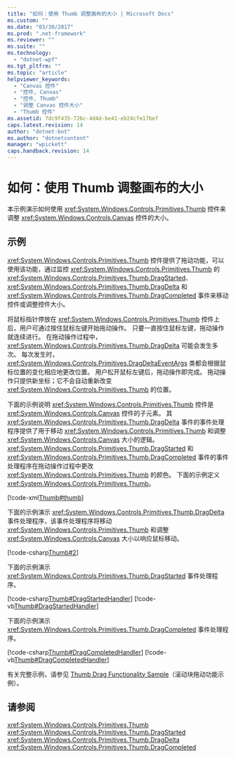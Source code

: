 ```yaml
---
title: "如何：使用 Thumb 调整画布的大小 | Microsoft Docs"
ms.custom: ""
ms.date: "03/30/2017"
ms.prod: ".net-framework"
ms.reviewer: ""
ms.suite: ""
ms.technology: 
  - "dotnet-wpf"
ms.tgt_pltfrm: ""
ms.topic: "article"
helpviewer_keywords: 
  - "Canvas 控件"
  - "控件, Canvas"
  - "控件, Thumb"
  - "调整 Canvas 控件大小"
  - "Thumb 控件"
ms.assetid: 7dc9f435-726c-4d4d-be41-eb24cfe17bef
caps.latest.revision: 14
author: "dotnet-bot"
ms.author: "dotnetcontent"
manager: "wpickett"
caps.handback.revision: 14
---
```

# 如何：使用 Thumb 调整画布的大小
本示例演示如何使用 <xref:System.Windows.Controls.Primitives.Thumb> 控件来调整 <xref:System.Windows.Controls.Canvas> 控件的大小。  
  
## 示例  
 <xref:System.Windows.Controls.Primitives.Thumb> 控件提供了拖动功能，可以使用该功能，通过监控 <xref:System.Windows.Controls.Primitives.Thumb> 的 <xref:System.Windows.Controls.Primitives.Thumb.DragStarted>、<xref:System.Windows.Controls.Primitives.Thumb.DragDelta> 和 <xref:System.Windows.Controls.Primitives.Thumb.DragCompleted> 事件来移动控件或调整控件大小。  
  
 将鼠标指针停放在 <xref:System.Windows.Controls.Primitives.Thumb> 控件上后，用户可通过按住鼠标左键开始拖动操作。  只要一直按住鼠标左键，拖动操作就连续进行。  在拖动操作过程中，<xref:System.Windows.Controls.Primitives.Thumb.DragDelta> 可能会发生多次。  每次发生时，<xref:System.Windows.Controls.Primitives.DragDeltaEventArgs> 类都会根据鼠标位置的变化相应地更改位置。  用户松开鼠标左键后，拖动操作即完成。  拖动操作只提供新坐标；它不会自动重新改变 <xref:System.Windows.Controls.Primitives.Thumb> 的位置。  
  
 下面的示例说明 <xref:System.Windows.Controls.Primitives.Thumb> 控件是 <xref:System.Windows.Controls.Canvas> 控件的子元素。  其 <xref:System.Windows.Controls.Primitives.Thumb.DragDelta> 事件的事件处理程序提供了用于移动 <xref:System.Windows.Controls.Primitives.Thumb> 和调整 <xref:System.Windows.Controls.Canvas> 大小的逻辑。  <xref:System.Windows.Controls.Primitives.Thumb.DragStarted> 和 <xref:System.Windows.Controls.Primitives.Thumb.DragCompleted> 事件的事件处理程序在拖动操作过程中更改 <xref:System.Windows.Controls.Primitives.Thumb> 的颜色。  下面的示例定义 <xref:System.Windows.Controls.Primitives.Thumb>。  
  
 [!code-xml[Thumb#thumb](../../../../samples/snippets/csharp/VS_Snippets_Wpf/Thumb/CSharp/Pane1.xaml#thumb)]  
  
 下面的示例演示 <xref:System.Windows.Controls.Primitives.Thumb.DragDelta> 事件处理程序，该事件处理程序将移动 <xref:System.Windows.Controls.Primitives.Thumb> 和调整 <xref:System.Windows.Controls.Canvas> 大小以响应鼠标移动。  
  
 [!code-csharp[Thumb#2](../../../../samples/snippets/csharp/VS_Snippets_Wpf/Thumb/CSharp/Pane1.xaml.cs#2)]  
  
 下面的示例演示 <xref:System.Windows.Controls.Primitives.Thumb.DragStarted> 事件处理程序。  
  
 [!code-csharp[Thumb#DragStartedHandler](../../../../samples/snippets/csharp/VS_Snippets_Wpf/Thumb/CSharp/Pane1.xaml.cs#dragstartedhandler)]
 [!code-vb[Thumb#DragStartedHandler](../../../../samples/snippets/visualbasic/VS_Snippets_Wpf/Thumb/VisualBasic/Pane1.xaml.vb#dragstartedhandler)]  
  
 下面的示例演示 <xref:System.Windows.Controls.Primitives.Thumb.DragCompleted> 事件处理程序。  
  
 [!code-csharp[Thumb#DragCompletedHandler](../../../../samples/snippets/csharp/VS_Snippets_Wpf/Thumb/CSharp/Pane1.xaml.cs#dragcompletedhandler)]
 [!code-vb[Thumb#DragCompletedHandler](../../../../samples/snippets/visualbasic/VS_Snippets_Wpf/Thumb/VisualBasic/Pane1.xaml.vb#dragcompletedhandler)]  
  
 有关完整示例，请参见 [Thumb Drag Functionality Sample](http://go.microsoft.com/fwlink/?LinkID=160042)（滚动块拖动功能示例）。  
  
## 请参阅  
 <xref:System.Windows.Controls.Primitives.Thumb>   
 <xref:System.Windows.Controls.Primitives.Thumb.DragStarted>   
 <xref:System.Windows.Controls.Primitives.Thumb.DragDelta>   
 <xref:System.Windows.Controls.Primitives.Thumb.DragCompleted>